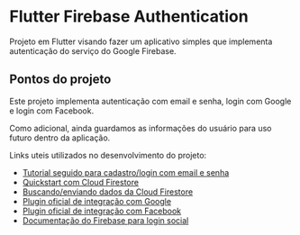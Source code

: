 # Flutter Firebase Authentication

Projeto em Flutter visando fazer um aplicativo simples que implementa autenticação do serviço do Google Firebase.

## Pontos do projeto

Este projeto implementa autenticação com email e senha, login com Google e login com Facebook.

Como adicional, ainda guardamos as informações do usuário para uso futuro dentro da aplicação.

Links uteis utilizados no desenvolvimento do projeto:

- [Tutorial seguido para cadastro/login com email e senha](https://medium.com/code-for-cause/flutter-registration-login-using-firebase-5ada3f14c066)
- [Quickstart com Cloud Firestore](https://firebase.google.com/docs/firestore/quickstart)
- [Buscando/enviando dados da Cloud Firestore](https://firebase.google.com/docs/firestore/query-data/get-data#dart_2)
- [Plugin oficial de integração com Google](https://pub.dev/packages/google_sign_in/install)
- [Plugin oficial de integração com Facebook](https://pub.dev/packages/flutter_facebook_auth/install)
- [Documentação do Firebase para login social](https://firebase.flutter.dev/docs/auth/social/)


